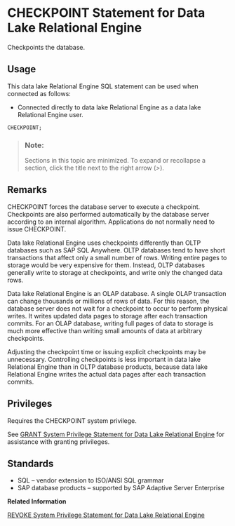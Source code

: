 <!-- loioa615202184f210158ba49789b340749e -->

# CHECKPOINT Statement for Data Lake Relational Engine

Checkpoints the database.



<a name="loioa615202184f210158ba49789b340749e__section_ovp_dvr_znb"/>

## Usage

This data lake Relational Engine SQL statement can be used when connected as follows:

-   Connected directly to data lake Relational Engine as a data lake Relational Engine user.



```
CHECKPOINT;
```



> ### Note:  
> Sections in this topic are minimized. To expand or recollapse a section, click the title next to the right arrow \(*\>*\).



<a name="loioa615202184f210158ba49789b340749e__IQ_Usage"/>

## Remarks

CHECKPOINT forces the database server to execute a checkpoint. Checkpoints are also performed automatically by the database server according to an internal algorithm. Applications do not normally need to issue CHECKPOINT.

Data lake Relational Engine uses checkpoints differently than OLTP databases such as SAP SQL Anywhere. OLTP databases tend to have short transactions that affect only a small number of rows. Writing entire pages to storage would be very expensive for them. Instead, OLTP databases generally write to storage at checkpoints, and write only the changed data rows.

Data lake Relational Engine is an OLAP database. A single OLAP transaction can change thousands or millions of rows of data. For this reason, the database server does not wait for a checkpoint to occur to perform physical writes. It writes updated data pages to storage after each transaction commits. For an OLAP database, writing full pages of data to storage is much more effective than writing small amounts of data at arbitrary checkpoints.

Adjusting the checkpoint time or issuing explicit checkpoints may be unnecessary. Controlling checkpoints is less important in data lake Relational Engine than in OLTP database products, because data lake Relational Engine writes the actual data pages after each transaction commits.



<a name="loioa615202184f210158ba49789b340749e__IQ_Permissions"/>

## Privileges

Requires the CHECKPOINT system privilege.

See [GRANT System Privilege Statement for Data Lake Relational Engine](grant-system-privilege-statement-for-data-lake-relational-engine-a3dfcb0.md) for assistance with granting privileges.



<a name="loioa615202184f210158ba49789b340749e__IQ_Standards"/>

## Standards

-   SQL – vendor extension to ISO/ANSI SQL grammar
-   SAP database products – supported by SAP Adaptive Server Enterprise

**Related Information**  


[REVOKE System Privilege Statement for Data Lake Relational Engine](revoke-system-privilege-statement-for-data-lake-relational-engine-a3eadda.md "Removes specific system privileges from specific users and the right to administer the privilege.")

